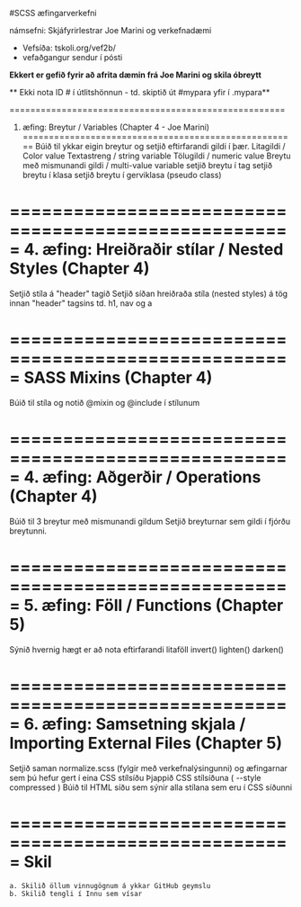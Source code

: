 #SCSS æfingarverkefni 

námsefni: Skjáfyrirlestrar Joe Marini og verkefnadæmi
*	Vefsíða: tskoli.org/vef2b/
*	vefaðgangur sendur í pósti

**Ekkert er gefið fyrir að afrita dæmin frá Joe Marini og skila óbreytt**

** Ekki nota ID # í útlitshönnun - td. skiptið út #mypara yfir í .mypara**
 
=====================================================
1. æfing: Breytur / Variables  (Chapter 4 - Joe Marini)
=====================================================
Búið til ykkar eigin breytur og setjið eftirfarandi gildi í þær.
    Litagildi / Color value
    Textastreng / string variable 
    Tölugildi / numeric value
    Breytu með mismunandi gildi / multi-value variable
    setjið breytu í tag 
    setjið breytu í klasa
    setjið breytu í gerviklasa (pseudo class) 


=====================================================
4. æfing: Hreiðraðir stílar / Nested Styles (Chapter 4)
=====================================================
Setjið stíla á "header" tagið
Setjið síðan hreiðraða stíla (nested styles) á tög innan "header" tagsins  td. h1, nav og a

=====================================================
SASS Mixins (Chapter 4)
=====================================================
Búið til stíla og notið @mixin og @include í stílunum

=====================================================
4. æfing: Aðgerðir / Operations (Chapter 4)
=====================================================
Búið til 3 breytur með mismunandi gildum
Setjið breyturnar sem gildi í fjórðu breytunni.

=====================================================
5. æfing: Föll / Functions (Chapter 5)
=====================================================
Sýnið hvernig hægt er að nota eftirfarandi litaföll 
invert()
lighten()
darken()

=====================================================
6. æfing: Samsetning skjala / Importing External Files (Chapter 5)
=====================================================
Setjið saman normalize.scss (fylgir með verkefnalýsingunni) og æfingarnar sem þú hefur gert í eina CSS stílsíðu
Þjappið CSS stílsíðuna ( --style compressed )
Búið til HTML síðu sem sýnir alla stílana sem eru í CSS síðunni 

=====================================================
Skil
=====================================================
    a. Skilið öllum vinnugögnum á ykkar GitHub geymslu
    b. Skilið tengli í Innu sem vísar 
